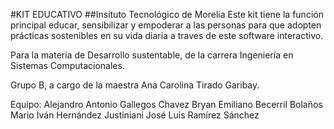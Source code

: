 #KIT EDUCATIVO
##Insituto Tecnológico de Morelia
Este kit tiene la función principal educar, sensibilizar y empoderar a las personas para que adopten prácticas sostenibles en su vida diaria a traves de este software interactivo.



Para la materia de Desarrollo sustentable, de la carrera Ingeniería en Sistemas Computacionales.

Grupo B, a cargo de la maestra Ana Carolina Tirado Garibay.

Equipo:
Alejandro Antonio Gallegos Chavez
Bryan Emiliano Becerril Bolaños
Mario Iván Hernández Justiniani
José Luis Ramírez Sánchez 

